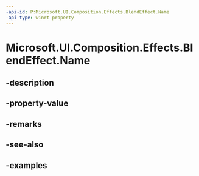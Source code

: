 ```yaml
---
-api-id: P:Microsoft.UI.Composition.Effects.BlendEffect.Name
-api-type: winrt property
---
```


<!-- Property syntax.
public string Name { get;  set; }
-->

# Microsoft.UI.Composition.Effects.BlendEffect.Name

## -description

## -property-value

## -remarks

## -see-also

## -examples

